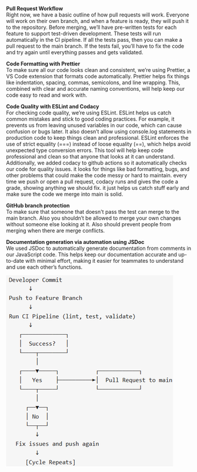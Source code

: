 **Pull Request Workflow**  
Right now, we have a basic outline of how pull requests will work. Everyone will work on their own branch, and when a feature is ready, they will push it to the repository. Before merging, we’ll have pre-written tests for each feature to support test-driven development. These tests will run automatically in the CI pipeline. If all the tests pass, then you can make a pull request to the main branch. If the tests fail, you’ll have to fix the code and try again until everything passes and gets validated.

**Code Formatting with Prettier**  
To make sure all our code looks clean and consistent, we’re using Prettier, a VS Code extension that formats code automatically. Prettier helps fix things like indentation, spacing, commas, semicolons, and line wrapping. This, combined with clear and accurate naming conventions, will help keep our code easy to read and work with.

**Code Quality with ESLint and Codacy**  
For checking code quality, we’re using ESLint. ESLint helps us catch common mistakes and stick to good coding practices. For example, it prevents us from leaving unused variables in our code, which can cause confusion or bugs later. It also doesn’t allow using console.log statements in production code to keep things clean and professional. ESLint enforces the use of strict equality (===) instead of loose equality (==), which helps avoid unexpected type conversion errors. This tool will help keep code professional and clean so that anyone that looks at it can understand.  
Additionally, we added codacy to github actions so it automatically checks our code for quality issues. it looks for things like bad formatting, bugs, and other problems that could make the code messy or hard to maintain. every time we push or open a pull request, codacy runs and gives the code a grade, showing anything we should fix. it just helps us catch stuff early and make sure the code we merge into main is solid.

**GitHub branch protection**  
To make sure that someone that doesn't pass the test can merge to the main branch. Also you shouldn’t be allowed to merge your own changes without someone else looking at it. Also should prevent people from merging when there are merge conflicts.

**Documentation generation via automation using JSDoc**  
We used JSDoc to automatically generate documentation from comments in our JavaScript code. This helps keep our documentation accurate and up-to-date with minimal effort, making it easier for teammates to understand and use each other’s functions.

![Pipeline Diagram](phase1.png)
